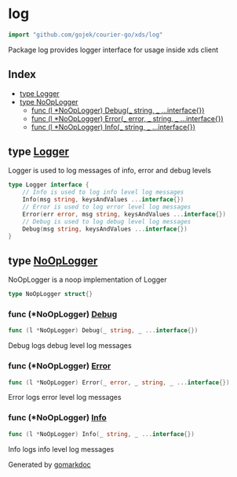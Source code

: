 <!-- Code generated by gomarkdoc. DO NOT EDIT -->

# log

```go
import "github.com/gojek/courier-go/xds/log"
```

Package log provides logger interface for usage inside xds client

## Index

- [type Logger](<#type-logger>)
- [type NoOpLogger](<#type-nooplogger>)
  - [func (l *NoOpLogger) Debug(_ string, _ ...interface{})](<#func-nooplogger-debug>)
  - [func (l *NoOpLogger) Error(_ error, _ string, _ ...interface{})](<#func-nooplogger-error>)
  - [func (l *NoOpLogger) Info(_ string, _ ...interface{})](<#func-nooplogger-info>)


## type [Logger](<https://github.com/gojek/courier-go/blob/main/xds/log/logger.go#L4-L11>)

Logger is used to log messages of info, error and debug levels

```go
type Logger interface {
    // Info is used to log info level log messages
    Info(msg string, keysAndValues ...interface{})
    // Error is used to log error level log messages
    Error(err error, msg string, keysAndValues ...interface{})
    // Debug is used to log debug level log messages
    Debug(msg string, keysAndValues ...interface{})
}
```

## type [NoOpLogger](<https://github.com/gojek/courier-go/blob/main/xds/log/logger.go#L14>)

NoOpLogger is a noop implementation of Logger

```go
type NoOpLogger struct{}
```

### func \(\*NoOpLogger\) [Debug](<https://github.com/gojek/courier-go/blob/main/xds/log/logger.go#L23>)

```go
func (l *NoOpLogger) Debug(_ string, _ ...interface{})
```

Debug logs debug level log messages

### func \(\*NoOpLogger\) [Error](<https://github.com/gojek/courier-go/blob/main/xds/log/logger.go#L20>)

```go
func (l *NoOpLogger) Error(_ error, _ string, _ ...interface{})
```

Error logs error level log messages

### func \(\*NoOpLogger\) [Info](<https://github.com/gojek/courier-go/blob/main/xds/log/logger.go#L17>)

```go
func (l *NoOpLogger) Info(_ string, _ ...interface{})
```

Info logs info level log messages



Generated by [gomarkdoc](<https://github.com/princjef/gomarkdoc>)
